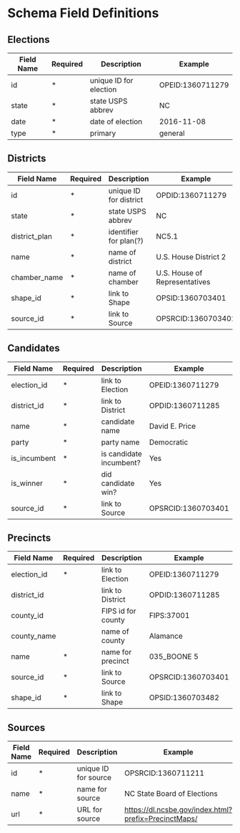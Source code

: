 # Schema Field Definitions

## Elections

Field Name      | Required  | Description               | Example
----------------|-----------|---------------------------|-------------------
id              | *         | unique ID for election    | OPEID:1360711279
state           | *         | state USPS abbrev         | NC
date            | *         | date of election          | 2016-11-08
type            | *         | primary|general           | primary


## Districts

Field Name      | Required  | Description               | Example
----------------|-----------|---------------------------|-------------------
id              | *         | unique ID for district    | OPDID:1360711279
state           | *         | state USPS abbrev         | NC
district_plan   | *         | identifier for plan(?)    | NC5.1
name            | *         | name of district          | U.S. House District 2
chamber_name    | *         | name of chamber           | U.S. House of Representatives
shape_id        | *         | link to Shape             | OPSID:1360703401
source_id       | *         | link to Source            | OPSRCID:1360703401


## Candidates

Field Name          | Required  | Description               | Example
--------------------|-----------|---------------------------|-------------------
election_id         | *         | link to Election          | OPEID:1360711279
district_id         | *         | link to District          | OPDID:1360711285
name                | *         | candidate name            | David E. Price
party               | *         | party name                | Democratic
is_incumbent        | *         | is candidate incumbent?   | Yes
is_winner           | *         | did candidate win?        | Yes
source_id           | *         | link to Source            | OPSRCID:1360703401


## Precincts

Field Name      | Required  | Description               | Example
----------------|-----------|---------------------------|-------------------
election_id     | *         | link to Election          | OPEID:1360711279
district_id     |           | link to District          | OPDID:1360711285
county_id       |           | FIPS id for county        | FIPS:37001
county_name     |           | name of county            | Alamance
name            | *         | name for precinct         | 035_BOONE 5
source_id       | *         | link to Source            | OPSRCID:1360703401
shape_id        | *         | link to Shape             | OPSID:1360703482


## Sources

Field Name      | Required  | Description               | Example
----------------|-----------|---------------------------|-------------------
id              | *         | unique ID for source      | OPSRCID:1360711211
name            | *         | name for source           | NC State Board of Elections
url             | *         | URL for source            | https://dl.ncsbe.gov/index.html?prefix=PrecinctMaps/
